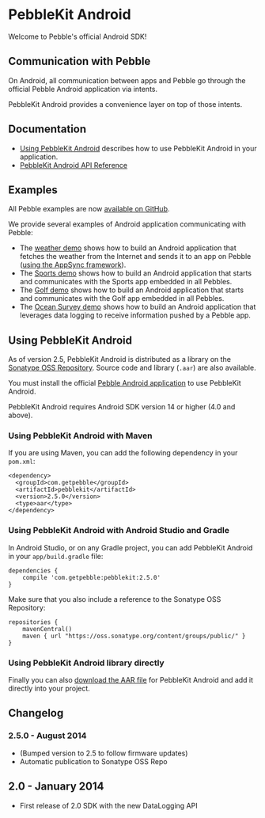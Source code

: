 PebbleKit Android
=================

Welcome to Pebble's official Android SDK!

## Communication with Pebble

On Android, all communication between apps and Pebble go through the official Pebble Android
application via intents.

PebbleKit Android provides a convenience layer on top of those intents.

## Documentation

 - [Using PebbleKit Android](https://developer.getpebble.com/2/mobile-app-guide/android-guide.html/) describes
 how to use PebbleKit Android in your application.
 - [PebbleKit Android API Reference](http://pebble.github.io/pebble-android-sdk)

## Examples

All Pebble examples are now [available on GitHub](https://github.com/pebble/pebble-sdk-examples).

We provide several examples of Android application communicating with Pebble:

 - The [weather demo](https://github.com/pebble/pebble-sdk-examples/tree/master/weather-demo/WeatherDemo-Android) 
 shows how to build an Android application that fetches the weather from the Internet and
 sends it to an app on Pebble ([using the AppSync framework](https://developer.getpebble.com/2/guides/app-phone-communication.html)).
 - The [Sports demo](https://github.com/pebble/pebble-sdk-examples/tree/master/sports-demo/SportsDemo-Android) 
 shows how to build an Android application that starts and communicates with the Sports
 app embedded in all Pebbles.
 - The [Golf demo](https://github.com/pebble/pebble-sdk-examples/tree/master/golf-demo/GolfDemo-Android) shows 
 how to build an Android application that starts and communicates with the Golf app
 embedded in all Pebbles.
 - The [Ocean Survey demo](https://github.com/pebble/pebble-sdk-examples/tree/master/data-logging-demo/OceanSurveyDemo-Android) 
 shows how to build an Android application that leverages data logging to receive
 information pushed by a Pebble app.

## Using PebbleKit Android

As of version 2.5, PebbleKit Android is distributed as a library on the [Sonatype OSS Repository](https://oss.sonatype.org/).
Source code and library (`.aar`) are also available.

You must install the official [Pebble Android application](https://play.google.com/store/apps/details?id=com.getpebble.android)
to use PebbleKit Android.

PebbleKit Android requires Android SDK version 14 or higher (4.0 and above).

### Using PebbleKit Android with Maven

If you are using Maven, you can add the following dependency in your `pom.xml`:

    <dependency>
      <groupId>com.getpebble</groupId>
      <artifactId>pebblekit</artifactId>
      <version>2.5.0</version>
      <type>aar</type>
    </dependency>

### Using PebbleKit Android with Android Studio and Gradle

In Android Studio, or on any Gradle project, you can add PebbleKit Android in your `app/build.gradle` file:

    dependencies {
        compile 'com.getpebble:pebblekit:2.5.0'
    }

Make sure that you also include a reference to the Sonatype OSS Repository:

    repositories {
        mavenCentral()
        maven { url "https://oss.sonatype.org/content/groups/public/" }
    }

### Using PebbleKit Android library directly

Finally you can also [download the AAR file][aar-download] for PebbleKit Android and add it directly into your project.

## Changelog

### 2.5.0 - August 2014

 - (Bumped version to 2.5 to follow firmware updates)
 - Automatic publication to Sonatype OSS Repo

## 2.0 - January 2014

 - First release of 2.0 SDK with the new DataLogging API

[aar-download]: https://oss.sonatype.org/service/local/repositories/releases/content/com/getpebble/pebblekit/2.5.0/pebblekit-2.5.0.aar
